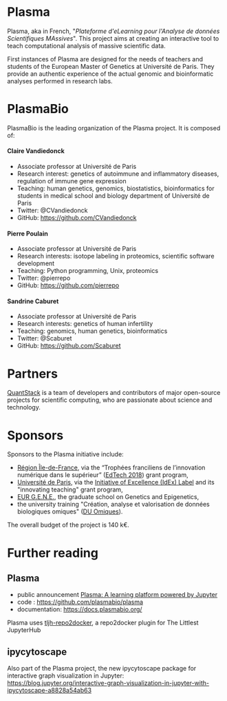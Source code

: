 # Plasma 

Plasma, aka in French, "*Plateforme d'eLearning pour l'Analyse de données Scientifiques MAssives*". This project aims at creating an interactive tool to teach computational analysis of massive scientific data.

First instances of Plasma are designed for the needs of teachers and students of the European Master of Genetics at Université de Paris. They provide an authentic experience of the actual genomic and bioinformatic analyses performed in research labs.

# PlasmaBio
PlasmaBio is the leading organization of the Plasma project. It is composed of:

#### Claire Vandiedonck

- Associate professor at Université de Paris
- Research interest: genetics of autoimmune and inflammatory diseases, regulation of immune gene expression
- Teaching: human genetics, genomics, biostatistics, bioinformatics for students in medical school and biology department of Université de Paris
- Twitter: @CVandiedonck
- GitHub: https://github.com/CVandiedonck

#### Pierre Poulain
- Associate professor at Université de Paris
- Research interests: isotope labeling in proteomics, scientific software development
- Teaching: Python programming, Unix, proteomics
- Twitter: @pierrepo
- GitHub: https://github.com/pierrepo

#### Sandrine Caburet
- Associate professor at Université de Paris
- Research interests: genetics of human infertility
- Teaching: genomics, human genetics, bioinformatics
- Twitter: @Scaburet
- GitHub: https://github.com/Scaburet


# Partners

[QuantStack](https://quantstack.net/) is a team of developers and contributors of major open-source projects for scientific computing, who are passionate about science and technology.


# Sponsors

Sponsors to the Plasma initiative include:
- [Région Île-de-France](https://twitter.com/iledefrance), via the “Trophées franciliens de l’innovation numérique dans le supérieur” ([EdTech 2018](https://www.iledefrance.fr/trophees-franciliens-de-linnovation-numerique-dans-le-superieur-les-laureats-2018)) grant program,
- [Université de Paris](https://u-paris.fr/en/), via the [Initiative of Excellence (IdEx) Label](https://u-paris.fr/en/the-initiative-of-excellence-idex-label/) and its "innovating teaching" grant program,
- [EUR G.E.N.E.](https://twitter.com/EURGENEPARIS), the graduate school on Genetics and Epigenetics,
- the university training "Création, analyse et valorisation de données biologiques omiques" ([DU Omiques](https://omics-school.net/)).

The overall budget of the project is 140 k€.


# Further reading

## Plasma
- public announcement [Plasma: A learning platform powered by Jupyter](https://blog.jupyter.org/plasma-a-learning-platform-powered-by-jupyter-1b850fcd8624)
- code : https://github.com/plasmabio/plasma 
- documentation: https://docs.plasmabio.org/

Plasma uses [tljh-repo2docker](https://github.com/plasmabio/tljh-repo2docker), a repo2docker plugin for The Littlest JupyterHub


## ipycytoscape

Also part of the Plasma project, the new ipycytoscape package for interactive graph visualization in Jupyter: https://blog.jupyter.org/interactive-graph-visualization-in-jupyter-with-ipycytoscape-a8828a54ab63


